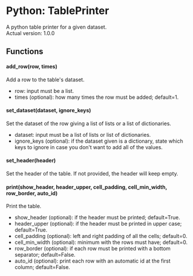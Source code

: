 # Python: TablePrinter
A python table printer for a given dataset.<br>
Actual version: 1.0.0

## Functions
#### add_row(row, times)
Add a row to the table's dataset.<br>
* row: input must be a list.
* times (optional): how many times the row must be added; default=1.

#### set_dataset(dataset, ignore_keys)
Set the dataset of the row giving a list of lists or a list of dictionaries.<br>
* dataset: input must be a list of lists or list of dictionaries.
* ignore_keys (optional): if the dataset given is a dictionary, state which keys to ignore in case you don't want to add all of the values.

#### set_header(header)
Set the header of the table. If not provided, the header will keep empty.

#### print(show_header, header_upper, cell_padding, cell_min_width, row_border, auto_id)
Print the table.<br>
* show_header (optional): if the header must be printed; default=True.
* header_upper (optional): if the header must be printed in upper case; default=True.
* cell_padding (optional): left and right padding of all the cells; default=0.
* cell_min_width (optional): minimum with the rows must have; default=0.
* row_border (optional): if each row must be printed with a bottom separator; default=False.
* auto_id (optional): print each row with an automatic id at the first column; default=False.

